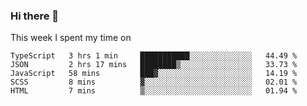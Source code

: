 ### Hi there 👋

<!--
**qiruohan/qiruohan** is a ✨ _special_ ✨ repository because its `README.md` (this file) appears on your GitHub profile.

Here are some ideas to get you started:

- 🔭 I’m currently working on ...
- 🌱 I’m currently learning ...
- 👯 I’m looking to collaborate on ...
- 🤔 I’m looking for help with ...
- 💬 Ask me about ...
- 📫 How to reach me: ...
- 😄 Pronouns: ...
- ⚡ Fun fact: ...
-->

This week I spent my time on 
<!--START_SECTION:waka-->
```text
TypeScript   3 hrs 1 min     ███████████░░░░░░░░░░░░░░   44.49 % 
JSON         2 hrs 17 mins   ████████▒░░░░░░░░░░░░░░░░   33.73 % 
JavaScript   58 mins         ███▓░░░░░░░░░░░░░░░░░░░░░   14.19 % 
SCSS         8 mins          ▓░░░░░░░░░░░░░░░░░░░░░░░░   02.01 % 
HTML         7 mins          ▒░░░░░░░░░░░░░░░░░░░░░░░░   01.94 % 
```
<!--END_SECTION:waka-->
